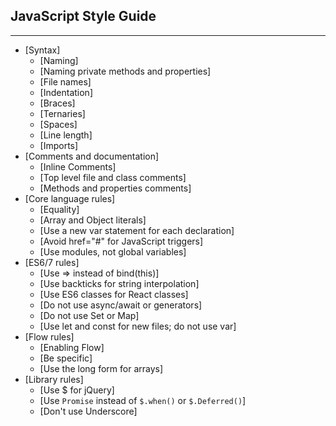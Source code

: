 ## JavaScript Style Guide

----

* [Syntax]
  * [Naming]
  * [Naming private methods and properties]
  * [File names]
  * [Indentation]
  * [Braces]
  * [Ternaries]
  * [Spaces]
  * [Line length]
  * [Imports]
* [Comments and documentation]
  * [Inline Comments]
  * [Top level file and class comments]
  * [Methods and properties comments]
* [Core language rules]
  * [Equality]
  * [Array and Object literals]
  * [Use a new var statement for each declaration]
  * [Avoid href="#" for JavaScript triggers]
  * [Use modules, not global variables]
* [ES6/7 rules]
  * [Use =&gt; instead of bind(this)]
  * [Use backticks for string interpolation]
  * [Use ES6 classes for React classes]
  * [Do not use async/await or generators]
  * [Do not use Set or Map]
  * [Use let and const for new files; do not use var]
* [Flow rules]
    * [Enabling Flow]
    * [Be specific]
    * [Use the long form for arrays]
* [Library rules]
  * [Use $ for jQuery]
  * [Use `Promise` instead of `$.when()` or `$.Deferred()`]
  * [Don't use Underscore]
